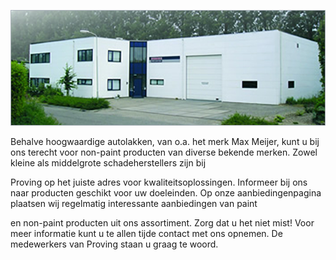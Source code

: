 ![provingpand.png](img/provingpand.png)

Behalve hoogwaardige autolakken, van o.a. het merk Max Meijer, kunt u bij ons terecht voor non-paint producten van diverse bekende merken. Zowel kleine als middelgrote schadeherstellers zijn bij

Proving op het juiste adres voor kwaliteitsoplossingen. Informeer bij ons naar producten geschikt voor uw doeleinden. Op onze aanbiedingenpagina plaatsen wij regelmatig interessante aanbiedingen van paint

en non-paint producten uit ons assortiment. Zorg dat u het niet mist! Voor meer informatie kunt u te allen tijde contact met ons opnemen. De medewerkers van Proving staan u
graag te woord.
